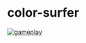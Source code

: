 # color-surfer



[![gameplay](http://img.youtube.com/vi/-81X5jPykmc/0.jpg)](http://www.youtube.com/watch?v=-81X5jPykmc "gameplay")

